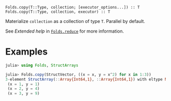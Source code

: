     Folds.copy(T::Type, collection; [executor_options...]) :: T
    Folds.copy(T::Type, collection, executor) :: T

Materialize `collection` as a collection of type `T`. Parallel by default.

See _Extended help_ in [`Folds.reduce`](@ref) for more information.

# Examples

```julia
julia> using Folds, StructArrays

julia> Folds.copy(StructVector, ((x = x, y = x^2) for x in 1:3))
3-element StructArray(::Array{Int64,1}, ::Array{Int64,1}) with eltype NamedTuple{(:x, :y),Tuple{Int64,Int64}}:
 (x = 1, y = 1)
 (x = 2, y = 4)
 (x = 3, y = 9)
```
